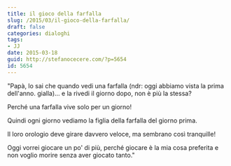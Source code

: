```yaml
---
title: il gioco della farfalla
slug: /2015/03/il-gioco-della-farfalla/
draft: false
categories: dialoghi
tags:
- JJ
date: 2015-03-18
guid: http://stefanocecere.com/?p=5654
id: 5654
---
```


"Papà, lo sai che quando vedi una farfalla (ndr: oggi abbiamo vista la prima dell'anno. gialla)… e la rivedi il giorno dopo, non è più la stessa?
  
Perché una farfalla vive solo per un giorno!
  
Quindi ogni giorno vediamo la figlia della farfalla del giorno prima.
  
Il loro orologio deve girare davvero veloce, ma sembrano così tranquille!
  
Oggi vorrei giocare un po' di più, perché giocare è la mia cosa preferita e non voglio morire senza aver giocato tanto."